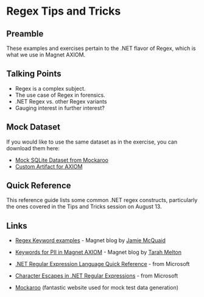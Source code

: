 # Regex Tips and Tricks

## Preamble

These examples and exercises pertain to the .NET flavor of Regex, which is what we use in Magnet AXIOM.

## Talking Points

* Regex is a complex subject.
* The use case of Regex in forensics.
* .NET Regex vs. other Regex variants
* Gauging interest in further interest?

## Mock Dataset

If you would like to use the same dataset as in the exercise, you can download them here:

* [Mock SQLite Dataset from Mockaroo](https://github.com/forensicmike/magnet-regex-tips-tricks/blob/gh-pages/mock_data/mock_data.sqlite)
* [Custom Artifact for AXIOM](https://github.com/forensicmike/magnet-regex-tips-tricks/blob/gh-pages/mock_data/mock_data_artifact.xml)

## Quick Reference

This reference guide lists some common .NET regex constructs, particularly the ones covered in the Tips and Tricks session on August 13.

## Links

* [Regex Keyword examples](https://www.magnetforensics.com/blog/using-keywords-with-magnet-axiom/) - Magnet blog by [Jamie McQuaid](https://twitter.com/reccetech)

* [Keywords for PII in Magnet AXIOM](https://www.magnetforensics.com/blog/keywords-for-personally-identifiable-information-pii-in-magnet-axiom/) - Magnet blog by [Tarah Melton](https://twitter.com/melton_tarah)

* [.NET Regular Expression Language Quick Reference](https://docs.microsoft.com/en-us/dotnet/standard/base-types/regular-expression-language-quick-reference) - from Microsoft

* [Character Escapes in .NET Regular Expressions](https://docs.microsoft.com/en-us/dotnet/standard/base-types/character-escapes-in-regular-expressions) - from Microsoft

* [Mockaroo](https://www.mockaroo.com) (fantastic website used for mock test data generation)
